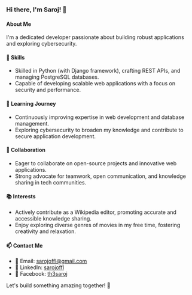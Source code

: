 ### Hi there, I'm Saroj! 👋

#### About Me
I'm a dedicated developer passionate about building robust applications and exploring cybersecurity.

#### 🔧 Skills
- Skilled in Python (with Django framework), crafting REST APIs, and managing PostgreSQL databases.
- Capable of developing scalable web applications with a focus on security and performance.

#### 🌱 Learning Journey
- Continuously improving expertise in web development and database management.
- Exploring cybersecurity to broaden my knowledge and contribute to secure application development.

#### 👯 Collaboration
- Eager to collaborate on open-source projects and innovative web applications.
- Strong advocate for teamwork, open communication, and knowledge sharing in tech communities.

#### 📚 Interests
- Actively contribute as a Wikipedia editor, promoting accurate and accessible knowledge sharing.
- Enjoy exploring diverse genres of movies in my free time, fostering creativity and relaxation.

#### 📫 Contact Me
- 📧 Email: sarojoffl@gmail.com
- 🔗 LinkedIn: [sarojoffl](https://www.linkedin.com/in/sarojoffl)
- 📘 Facebook: [th3saroj](https://www.facebook.com/th3saroj)

Let's build something amazing together! 🚀
